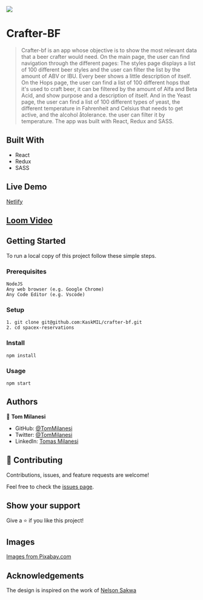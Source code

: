 ![](https://img.shields.io/badge/Microverse-blueviolet)

# Crafter-BF

>  Crafter-bf is an app whose objective is to show the most relevant data that a beer crafter would need. On the main page, the user can find navigation through the different pages: The styles page displays a list of 100 different beer styles and the user can filter the list by the amount of ABV or IBU. Every beer shows a little description of itself. On the Hops page, the user can find a list of 100 different hops that it's used to craft beer, it can be filtered by the amount of Alfa and Beta Acid, and show purpose and a description of itself. And in the Yeast page, the user can find a list of 100 different types of yeast, the different temperature in Fahrenheit and Celsius that needs to get active, and the alcohol åtolerance. the user can filter it by temperature. The app was built with React, Redux and SASS.

## Built With

- React
- Redux
- SASS

## Live Demo

[Netlify](https://majestic-longma-a0f6ae.netlify.app)

## [Loom Video](https://www.loom.com/share/036abbb3ecda4f6bb6f342ac773a2507)

## Getting Started

To run a local copy of this project follow these simple steps.

### Prerequisites

    NodeJS
    Any web browser (e.g. Google Chrome)
    Any Code Editor (e.g. Vscode)

### Setup

    1. git clone git@github.com:KaskMIL/crafter-bf.git
    2. cd spacex-reservations

### Install

    npm install

### Usage

    npm start


## Authors
👤 **Tom Milanesi**

- GitHub: [@TomMilanesi](https://github.com/KaskMIL)
- Twitter: [@TomMilanesi](https://twitter.com/TomasMilanesi)
- LinkedIn: [Tomas Milanesi](https://www.linkedin.com/in/tomas-milanesi-3427bb185/)

## 🤝 Contributing

Contributions, issues, and feature requests are welcome!

Feel free to check the [issues page](../../issues/).

## Show your support

Give a ⭐️ if you like this project!

## Images

<a href="https://pixabay.com/" title="Beer Pint">Images from Pixabay.com</a>

## Acknowledgements

The design is inspired on the work of [Nelson Sakwa](https://www.behance.net/sakwadesignstudio)

